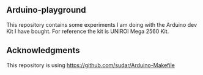 Arduino-playground
------------------

This repository contains some experiments I am doing with the Arduino dev Kit
I have bought. For reference the kit is UNIROI Mega 2560 Kit.

Acknowledgments
----------------

This repository is using https://github.com/sudar/Arduino-Makefile
